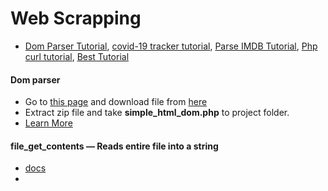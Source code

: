  # Web Scrapping
 
 - [Dom Parser Tutorial](https://www.youtube.com/watch?v=Weh_h5OTFwo), [covid-19 tracker tutorial](https://www.youtube.com/watch?v=wW_g3VMTtV8&t=1s), [Parse IMDB Tutorial](https://www.youtube.com/watch?v=Ygb783jZGc0), [Php curl tutorial](https://www.youtube.com/watch?v=VEqlj124Fjo), [Best Tutorial](https://www.youtube.com/watch?v=3wrQHBlmaDo&t=6s) 
 
 #### Dom parser

 - Go to [this page](https://simplehtmldom.sourceforge.io/) and download  file from [here](https://sourceforge.net/projects/simplehtmldom/files/)
 - Extract zip file and take **simple_html_dom.php** to project folder.
 - [Learn More](https://simplehtmldom.sourceforge.io/manual.htm)

 #### file_get_contents — Reads entire file into a string

 - [docs](https://www.php.net/manual/en/function.file-get-contents.php)
 - 